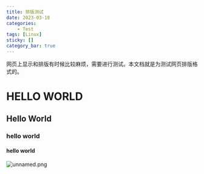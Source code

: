 ```yaml
---
title: 排版测试
date: 2023-03-18
categories: 
	- Test
tags: [Linux]
sticky: []
category_bar: true
---
```

网页上显示和排版有时候比较麻烦，需要进行测试。本文档就是为测试网页排版格式的。
# HELLO WORLD
## Hello World
### hello world
#### hello world

![unnamed.png](https://gitee.com/LeiQiCN/upload-img/raw/master/Image/unnamed.png)
